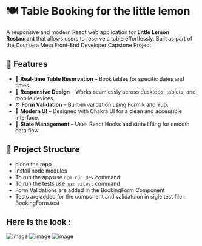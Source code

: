 # 🍽️ Table Booking for the little lemon

A responsive and modern React web application for **Little Lemon Restaurant** that allows users to reserve a table effortlessly. Built as part of the Coursera Meta Front-End Developer Capstone Project.

## 🚀 Features

- 📅 **Real-time Table Reservation** – Book tables for specific dates and times.
- 📱 **Responsive Design** – Works seamlessly across desktops, tablets, and mobile devices.
- ⚙️ **Form Validation** – Built-in validation using Formik and Yup.
- 💅 **Modern UI** – Designed with Chakra UI for a clean and accessible interface.
- 🔁 **State Management** – Uses React Hooks and state lifting for smooth data flow.

## 📂 Project Structure

- clone the repo
- install node modules
- To run the app use `npm run dev` command
- To run the tests use  `npx vitest` command
- Form Validations are added in the BookingForm Component
- Tests are added for the component and validatuion in sigle test file : BookingForm.test

## Here Is the look :
![image](https://github.com/user-attachments/assets/03e9ca1a-08dc-4b59-a218-77e05b304da8)
![image](https://github.com/user-attachments/assets/64429419-3fd6-412e-9bfe-17c79afd9a1d)
![image](https://github.com/user-attachments/assets/7a3c010b-9538-4044-9eaa-88efc0c9fb5b)
